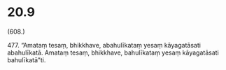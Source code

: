 

# 20.9


(608.)

477\. “Amataṃ tesaṃ, bhikkhave, abahulīkataṃ yesaṃ kāyagatāsati abahulīkatā. Amataṃ tesaṃ, bhikkhave, bahulīkataṃ yesaṃ kāyagatāsati bahulīkatā”ti.



